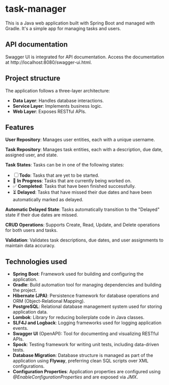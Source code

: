 # task-manager

This is a Java web application built with Spring Boot and managed with Gradle. It's a simple app for managing tasks and users.

## API documentation
Swagger UI is integrated for API documentation. Access the documentation at http://localhost:8080/swagger-ui.html.

## Project structure
The application follows a three-layer architecture:
- **Data Layer**: Handles database interactions.
- **Service Layer**: Implements business logic.
- **Web Layer**: Exposes RESTful APIs.

## Features
**User Repository**: Manages user entities, each with a unique username.

**Task Repository**: Manages task entities, each with a description, due date, assigned user, and state.

**Task States**: Tasks can be in one of the following states: 
  - ☐ **Todo**: Tasks that are yet to be started.
  - 🔄 **In Progress**: Tasks that are currently being worked on.
  - ✅ **Completed**: Tasks that have been finished successfully.
  - ⏳ **Delayed**: Tasks that have missed their due dates and have been automatically marked as delayed.

**Automatic Delayed State**: Tasks automatically transition to the "Delayed" state if their due dates are missed.

**CRUD Operations**: Supports Create, Read, Update, and Delete operations for both users and tasks.

**Validation**: Validates task descriptions, due dates, and user assignments to maintain data accuracy.

## Technologies used
- **Spring Boot**: Framework used for building and configuring the application.
- **Gradle**: Build automation tool for managing dependencies and building the project.
- **Hibernate (JPA)**: Persistence framework for database operations and ORM (Object-Relational Mapping).
- **PostgreSQL**: Relational database management system used for storing application data.
- **Lombok**: Library for reducing boilerplate code in Java classes.
- **SLF4J and Logback**: Logging frameworks used for logging application events.
- **Swagger UI** (OpenAPI): Tool for documenting and visualizing RESTful APIs.
- **Spock**: Testing framework for writing unit tests, including data-driven tests.
- **Database Migration**: Database structure is managed as part of the application using **Flyway**, preferring clean SQL scripts over XML configurations.
- **Configuration Properties**: Application properties are configured using *@EnableConfigurationProperties* and are exposed via *JMX*.
